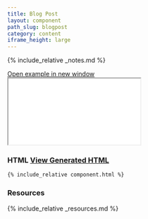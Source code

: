 ```yaml
---
title: Blog Post
layout: component
path_slug: blogpost
category: content
iframe_height: large
---
```


{% include_relative _notes.md %}

<div class="cf">
	<a href="{{ site.baseurl }}/component/{{ page.path_slug }}/example.html" target="_blank" class="example-link">Open example in new window</a>
</div><!--/.cf-->

<iframe {% if page.iframe_height %}class="h-{{ page.iframe_height }}"{% endif %} src="{{ site.baseurl}}/component/{{ page.path_slug }}/example.html"></iframe>

<h3>HTML <a href="component.html" target="_blank">View Generated HTML</a></h3>

```html
{% include_relative component.html %}
```

<h3>Resources</h3>

{% include_relative _resources.md %}
